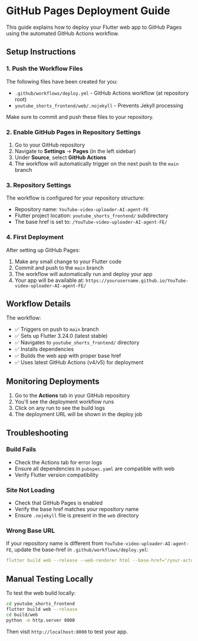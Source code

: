 # GitHub Pages Deployment Guide

This guide explains how to deploy your Flutter web app to GitHub Pages using the automated GitHub Actions workflow.

## Setup Instructions

### 1. Push the Workflow Files
The following files have been created for you:
- `.github/workflows/deploy.yml` - GitHub Actions workflow (at repository root)
- `youtube_shorts_frontend/web/.nojekyll` - Prevents Jekyll processing

Make sure to commit and push these files to your repository.

### 2. Enable GitHub Pages in Repository Settings

1. Go to your GitHub repository
2. Navigate to **Settings** → **Pages** (in the left sidebar)
3. Under **Source**, select **GitHub Actions**
4. The workflow will automatically trigger on the next push to the `main` branch

### 3. Repository Settings
The workflow is configured for your repository structure:
- Repository name: `YouTube-video-uploader-AI-agent-FE`
- Flutter project location: `youtube_shorts_frontend/` subdirectory
- The base href is set to: `/YouTube-video-uploader-AI-agent-FE/`

### 4. First Deployment
After setting up GitHub Pages:
1. Make any small change to your Flutter code
2. Commit and push to the `main` branch
3. The workflow will automatically run and deploy your app
4. Your app will be available at: `https://yourusername.github.io/YouTube-video-uploader-AI-agent-FE/`

## Workflow Details

The workflow:
- ✅ Triggers on push to `main` branch
- ✅ Sets up Flutter 3.24.0 (latest stable)
- ✅ Navigates to `youtube_shorts_frontend/` directory
- ✅ Installs dependencies
- ✅ Builds the web app with proper base href
- ✅ Uses latest GitHub Actions (v4/v5) for deployment

## Monitoring Deployments

1. Go to the **Actions** tab in your GitHub repository
2. You'll see the deployment workflow runs
3. Click on any run to see the build logs
4. The deployment URL will be shown in the deploy job

## Troubleshooting

### Build Fails
- Check the Actions tab for error logs
- Ensure all dependencies in `pubspec.yaml` are compatible with web
- Verify Flutter version compatibility

### Site Not Loading
- Check that GitHub Pages is enabled
- Verify the base href matches your repository name
- Ensure `.nojekyll` file is present in the `web` directory

### Wrong Base URL
If your repository name is different from `YouTube-video-uploader-AI-agent-FE`, update the base-href in `.github/workflows/deploy.yml`:
```yaml
flutter build web --release --web-renderer html --base-href="/your-actual-repo-name/"
```

## Manual Testing Locally

To test the web build locally:
```bash
cd youtube_shorts_frontend
flutter build web --release
cd build/web
python -m http.server 8000
```

Then visit `http://localhost:8000` to test your app. 